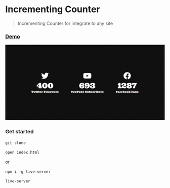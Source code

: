 # Incrementing Counter

> Incrementing Counter for integrate to any site

### [Demo](http://incrementing-counter-ab.surge.sh)
[![IMAGE ALT TEXT HERE](./uploads/screen.png)](https://skr.sh/v5j8XklAFJa?a)

### Get started

```shell script
git clone
```
```shell script
open index.html
```
or
```shell script
npm i -g live-server
```
```shell script
live-server
```
